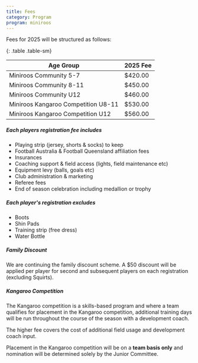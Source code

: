 ```yaml
---
title: Fees
category: Program
program: miniroos
---
```


Fees for 2025 will be structured as follows:

{: .table .table-sm}

| Age Group | 2025 Fee |
|-----------|----------|
| Miniroos Community 5-7 | $420.00 |
| Miniroos Community 8-11 | $450.00 |
| Miniroos Community U12 | $460.00 |
| Miniroos Kangaroo Competition U8-11 | $530.00 |
| Miniroos Kangaroo Competition U12 | $560.00 |

##### Each players registration fee includes

* Playing strip (jersey, shorts & socks) to keep
* Football Australia & Football Queensland affiliation fees
* Insurances
* Coaching support & field access (lights, field maintenance etc)
* Equipment levy (balls, goals etc)
* Club administration & marketing
* Referee fees
* End of season celebration including medallion or trophy

##### Each player's registration excludes

* Boots
* Shin Pads
* Training strip (free dress)
* Water Bottle

##### Family Discount

We are continuing the family discount scheme. A $50 discount will be applied per player for second and subsequent players on each registration (excluding Squirts).

##### Kangaroo Competition

The Kangaroo competition is a skills-based program and where a team qualifies for placement in the Kangaroo competition, additional training days will be run throughout the course of the season with a development coach.

The higher fee covers the cost of additional field usage and development coach input.

Placement in the Kangaroo competition will be on a **team basis only** and nomination will be determined solely by the Junior Committee.
